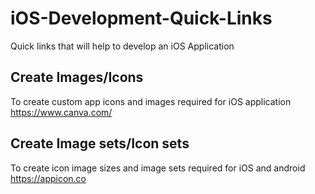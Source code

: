 # iOS-Development-Quick-Links
Quick links that will help to develop an iOS Application

## Create Images/Icons
To create custom app icons and images required for iOS application
https://www.canva.com/

## Create Image sets/Icon sets
To create icon image sizes and image sets required for iOS and android
https://appicon.co
